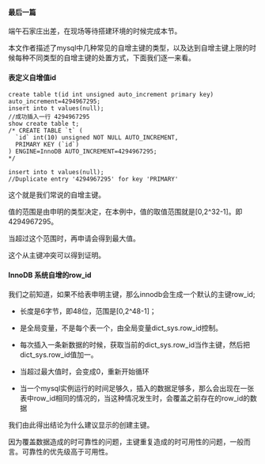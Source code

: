 #### 最后一篇

端午石家庄出差，在现场等待搭建环境的时候完成本节。



本文作者描述了mysql中几种常见的自增主键的类型，以及达到自增主键上限的时候每种不同类型的自增主键的处置方式，下面我们逐一来看。



#### 表定义自增值id

```mysql
create table t(id int unsigned auto_increment primary key) auto_increment=4294967295;
insert into t values(null);
//成功插入一行 4294967295
show create table t;
/* CREATE TABLE `t` (
  `id` int(10) unsigned NOT NULL AUTO_INCREMENT,
  PRIMARY KEY (`id`)
) ENGINE=InnoDB AUTO_INCREMENT=4294967295;
*/

insert into t values(null);
//Duplicate entry '4294967295' for key 'PRIMARY'
```

这个就是我们常说的自增主键。

值的范围是由申明的类型决定，在本例中，值的取值范围就是[0,2^32-1]。即4294967295。

当超过这个范围时，再申请会得到最大值。

这个从主键冲突可以得到证明。



#### InnoDB 系统自增的row_id

我们之前知道，如果不给表申明主键，那么innodb会生成一个默认的主键row_id;

- 长度是6字节，即48位，范围是[0,2^48-1]；

- 是全局变量，不是每个表一个，由全局变量dict_sys.row_id控制。

- 每次插入一条新数据的时候，获取当前的dict_sys.row_id当作主键，然后把dict_sys.row_id值加一。

- 当超过最大值时，会变成0，重新开始循环

- 当一个mysql实例运行的时间足够久，插入的数据足够多，那么会出现在一张表中row_id相同的情况的，当这种情况发生时，会覆盖之前存在的row_id的数据

  

我们由此得出结论为什么建议显示的创建主键。

因为覆盖数据造成的时可靠性的问题，主键重复造成的时可用性的问题，一般而言。可靠性的优先级高于可用性。

